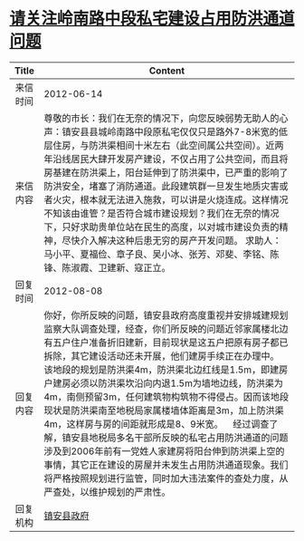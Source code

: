 # [请关注岭南路中段私宅建设占用防洪通道问题](http://www.shangluo.gov.cn/zmhd/ldxxxx.jsp?urltype=leadermail.LeaderMailContentUrl&wbtreeid=1112&leadermailid=1247)

| Title |                                                                                                                                                                                         Content                                                                                                                                                                                          |
|:-----:|------------------------------------------------------------------------------------------------------------------------------------------------------------------------------------------------------------------------------------------------------------------------------------------------------------------------------------------------------------------------------------------|
| 来信时间  | 2012-06-14                                                                                                                                                                                                                                                                                                                                                                               |
| 来信内容  | 尊敬的市长：我们在无奈的情况下，向您反映弱势无助人的心声：镇安县县城岭南路中段原私宅仅仅只是路外7-8米宽的低层住房，与防洪渠相间十米左右（此空间属公共空间）。近两年沿线居民大肆开发房产建设，不仅占用了公共空间，而且将房基建在防洪渠上，阳台延伸到了防洪渠中，已严重的影响了防洪安全，堵塞了消防通道。此段建筑群一旦发生地质灾害或者火灾，根本就无法进入施救，可以讲是火烧连成。这样情况不知该由谁管？是否符合城市建设规划？我们在无奈的情况下，只好求助贵单位站在民生的高度，以对城市建设负责的精神，尽快介入解决这种后患无穷的房产开发问题。 求助人：马小平、夏福俭、章子良、吴小冰、张芳、邓斐、李铭、陈锋、陈淑霞、卫建新、寇正立。                                                                   |
| 回复时间  | 2012-08-08                                                                                                                                                                                                                                                                                                                                                                               |
| 回复内容  | 你好，你所反映的问题，镇安县政府高度重视并安排城建规划监察大队调查处理，经查，你们所反映的问题近邻家属楼北边有五户住户准备折旧建新，目前现状是这五户把原有房子都已拆除，其它建设活动还未开展，他们建房手续正在办理中。    该地段的规划是防洪渠4m，防洪渠北边红线是1.5m，即建房户建房必须以防洪渠坎沿向内退1.5m为墙地边线，防洪渠为4m，南侧预留3m，任何建筑物构筑物不得侵占。因而该地段现状是防洪渠南至地税局家属楼墙体距离是3m，加上防洪渠4m，这样房与房的间距就形成是8、9米宽。    经过调查了解，镇安县地税局多名干部所反映的私宅占用防洪通道的问题涉及到2006年前有一党姓人家建房将阳台伸到防洪渠上空的事情，其它正在建设的房屋并未发生占用防洪通道现象。我们将严格按照规划进行监管，同时加大违法案件的查处力度，从严查处，以维护规划的严肃性。 |
| 回复机构  | [镇安县政府](../../category/agencies/镇安县政府.md)                                                                                                                                                                                                                                                                                                                                                |